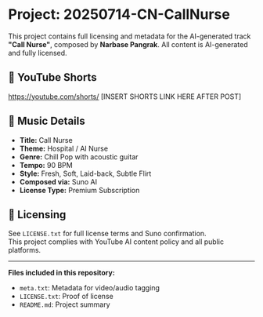 # Project: 20250714-CN-CallNurse

This project contains full licensing and metadata for the AI-generated track **"Call Nurse"**, composed by **Narbase Pangrak**. All content is AI-generated and fully licensed.

## 🔗 YouTube Shorts
https://youtube.com/shorts/ [INSERT SHORTS LINK HERE AFTER POST]

## 🎵 Music Details
- **Title:** Call Nurse  
- **Theme:** Hospital / AI Nurse  
- **Genre:** Chill Pop with acoustic guitar  
- **Tempo:** 90 BPM  
- **Style:** Fresh, Soft, Laid-back, Subtle Flirt  
- **Composed via:** Suno AI  
- **License Type:** Premium Subscription  

## 📄 Licensing
See `LICENSE.txt` for full license terms and Suno confirmation.  
This project complies with YouTube AI content policy and all public platforms.

---

**Files included in this repository:**
- `meta.txt`: Metadata for video/audio tagging
- `LICENSE.txt`: Proof of license
- `README.md`: Project summary
